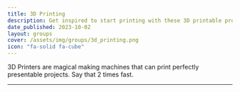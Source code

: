 ```yaml
---
title: 3D Printing
description: Get inspired to start printing with these 3D printable projects
date_published: 2023-10-02
layout: groups
cover: /assets/img/groups/3d_printing.png
icon: "fa-solid fa-cube"
---
```


3D Printers are magical making machines that can print perfectly presentable projects. Say that 2 times fast.

---
